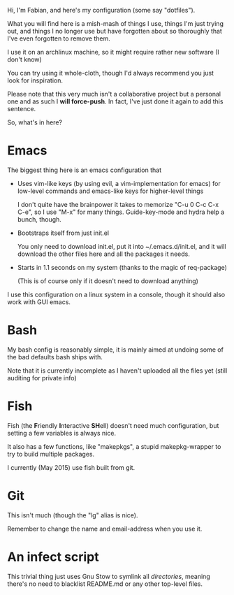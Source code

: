 Hi, I'm Fabian, and here's my configuration (some say "dotfiles").

What you will find here is a mish-mash of things I use, things I'm just trying out, and things I no longer use but have forgotten about so thoroughly that I've even forgotten to remove them.

I use it on an archlinux machine, so it might require rather new software (I don't know)

You can try using it whole-cloth, though I'd always recommend you just look for inspiration.

Please note that this very much isn't a collaborative project but a personal one and as such I **will force-push**. In fact, I've just done it again to add this sentence.


So, what's in here?

Emacs
=====

The biggest thing here is an emacs configuration that

- Uses vim-like keys (by using evil, a vim-implementation for emacs) for low-level commands and emacs-like keys for higher-level things

  I don't quite have the brainpower it takes to memorize "C-u 0 C-c C-x C-e", so I use "M-x" for many things.
  Guide-key-mode and hydra help a bunch, though.

- Bootstraps itself from just init.el

  You only need to download init.el, put it into ~/.emacs.d/init.el, and it will download the other files here and all the packages it needs.

- Starts in 1.1 seconds on my system (thanks to the magic of req-package)

  (This is of course only if it doesn't need to download anything)

I use this configuration on a linux system in a console, though it should also work with GUI emacs.

Bash
====

My bash config is reasonably simple, it is mainly aimed at undoing some of the bad defaults bash ships with.

Note that it is currently incomplete as I haven't uploaded all the files yet (still auditing for private info)


Fish
====

Fish (the **F**riendly **I**nteractive **SH**ell) doesn't need much configuration, but setting a few variables is always nice.

It also has a few functions, like "makepkgs", a stupid makepkg-wrapper to try to build multiple packages.

I currently (May 2015) use fish built from git.

Git
====

This isn't much (though the "lg" alias is nice).

Remember to change the name and email-address when you use it.

An infect script
====

This trivial thing just uses Gnu Stow to symlink all _directories_, meaning there's no need to blacklist README.md or any other top-level files.
